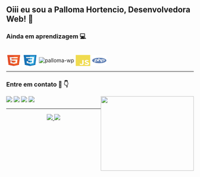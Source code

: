 ## Oiii eu sou a Palloma Hortencio, Desenvolvedora Web! 🧏
### Ainda em aprendizagem 💻
<div style="display: inline_block"><br>
  <img align="center" alt="palloma-html" height="30" width="40" src="https://raw.githubusercontent.com/devicons/devicon/master/icons/html5/html5-original.svg">
  <img align="center" alt="palloma-css" height="30" width="40" src="https://raw.githubusercontent.com/devicons/devicon/master/icons/css3/css3-original.svg">
  <img align="center" alt="palloma-wp" height="40" width="70" src="https://cdn.jsdelivr.net/gh/devicons/devicon/icons/wordpress/wordpress-plain.svg">
  <img align="center" alt="palloma-js" height="30" width="40" src="https://raw.githubusercontent.com/devicons/devicon/master/icons/javascript/javascript-plain.svg">
  <img align="center" alt="palloma-php" height="30" width="40" src="https://raw.githubusercontent.com/devicons/devicon/master/icons/php/php-plain.svg">
</div>
  
<hr>
 
   ### Entre em contato 📱 👇 
<div> 
  <a href="https://api.whatsapp.com/send?phone=5511984454648" target="_blank"><img src="https://img.shields.io/badge/WhatsApp-25D366?style=for-the-badge&logo=whatsapp&logoColor=white"></a>
  <a href="https://www.instagram.com/pallomahort/" target="_blank"><img src="https://img.shields.io/badge/-Instagram-%23E4405F?style=for-the-badge&logo=instagram&logoColor=white" target="_blank"></a>
  <a href = "mailto:palloma.hortencio@gmail.com"><img src="https://img.shields.io/badge/-Gmail-%23333?style=for-the-badge&logo=gmail&logoColor=white" target="_blank"></a>
  <a href="https://www.linkedin.com/in/palloma-hortencio-589570210/" target="_blank"><img src="https://img.shields.io/badge/-LinkedIn-%230077B5?style=for-the-badge&logo=linkedin&logoColor=white" target="_blank"></a> 
 <img align="right" src="https://cdn.discordapp.com/attachments/964320807360806972/971562104266031114/palloma.png" width="250" height="200"/>
  
  <hr>
  
 
</div>

<div align="center">
  <a href="https://github.com/PallomaHortencio">
  <img height="160em" src="https://github-readme-stats.vercel.app/api?username=pallomahortencio&show_icons=true&theme=dracula&include_all_commits=true&count_private=true"/>
  <img height="160em" src="https://github-readme-stats.vercel.app/api/top-langs/?username=pallomahortencio&layout=compact&langs_count=7&theme=dracula">
    
</div>
